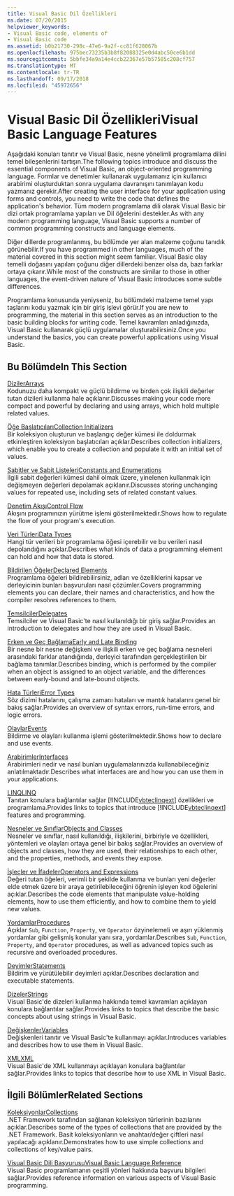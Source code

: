 ```yaml
---
title: Visual Basic Dil Özellikleri
ms.date: 07/20/2015
helpviewer_keywords:
- Visual Basic code, elements of
- Visual Basic code
ms.assetid: b0b21730-298c-47e6-9a2f-cc81f628067b
ms.openlocfilehash: 975bec73235b3b8f82088325e0d4abc50ce6b1dd
ms.sourcegitcommit: 5bbfe34a9a14e4ccb22367e57b57585c208cf757
ms.translationtype: MT
ms.contentlocale: tr-TR
ms.lasthandoff: 09/17/2018
ms.locfileid: "45972656"
---
```

# <a name="visual-basic-language-features"></a><span data-ttu-id="77ef9-102">Visual Basic Dil Özellikleri</span><span class="sxs-lookup"><span data-stu-id="77ef9-102">Visual Basic Language Features</span></span>
<span data-ttu-id="77ef9-103">Aşağıdaki konuları tanıtır ve Visual Basic, nesne yönelimli programlama dilini temel bileşenlerini tartışın.</span><span class="sxs-lookup"><span data-stu-id="77ef9-103">The following topics introduce and discuss the essential components of Visual Basic, an object-oriented programming language.</span></span> <span data-ttu-id="77ef9-104">Formlar ve denetimler kullanarak uygulamanız için kullanıcı arabirimi oluşturduktan sonra uygulama davranışını tanımlayan kodu yazmanız gerekir.</span><span class="sxs-lookup"><span data-stu-id="77ef9-104">After creating the user interface for your application using forms and controls, you need to write the code that defines the application's behavior.</span></span> <span data-ttu-id="77ef9-105">Tüm modern programlama dili olarak Visual Basic bir dizi ortak programlama yapıları ve Dil öğelerini destekler.</span><span class="sxs-lookup"><span data-stu-id="77ef9-105">As with any modern programming language, Visual Basic supports a number of common programming constructs and language elements.</span></span>  
  
 <span data-ttu-id="77ef9-106">Diğer dillerde programlanmış, bu bölümde yer alan malzeme çoğunu tanıdık görünebilir.</span><span class="sxs-lookup"><span data-stu-id="77ef9-106">If you have programmed in other languages, much of the material covered in this section might seem familiar.</span></span> <span data-ttu-id="77ef9-107">Visual Basic olay temelli doğasını yapıları çoğunu diğer dillerdeki benzer olsa da, bazı farklar ortaya çıkarır.</span><span class="sxs-lookup"><span data-stu-id="77ef9-107">While most of the constructs are similar to those in other languages, the event-driven nature of Visual Basic introduces some subtle differences.</span></span>  
  
 <span data-ttu-id="77ef9-108">Programlama konusunda yeniyseniz, bu bölümdeki malzeme temel yapı taşlarını kodu yazmak için bir giriş işlevi görür.</span><span class="sxs-lookup"><span data-stu-id="77ef9-108">If you are new to programming, the material in this section serves as an introduction to the basic building blocks for writing code.</span></span> <span data-ttu-id="77ef9-109">Temel kavramları anladığınızda, Visual Basic kullanarak güçlü uygulamalar oluşturabilirsiniz.</span><span class="sxs-lookup"><span data-stu-id="77ef9-109">Once you understand the basics, you can create powerful applications using Visual Basic.</span></span>  
  
## <a name="in-this-section"></a><span data-ttu-id="77ef9-110">Bu Bölümde</span><span class="sxs-lookup"><span data-stu-id="77ef9-110">In This Section</span></span>  
 [<span data-ttu-id="77ef9-111">Diziler</span><span class="sxs-lookup"><span data-stu-id="77ef9-111">Arrays</span></span>](../../../visual-basic/programming-guide/language-features/arrays/index.md)  
 <span data-ttu-id="77ef9-112">Kodunuzu daha kompakt ve güçlü bildirme ve birden çok ilişkili değerler tutan dizileri kullanma hale açıklanır.</span><span class="sxs-lookup"><span data-stu-id="77ef9-112">Discusses making your code more compact and powerful by declaring and using arrays, which hold multiple related values.</span></span>  
  
 [<span data-ttu-id="77ef9-113">Öğe Başlatıcıları</span><span class="sxs-lookup"><span data-stu-id="77ef9-113">Collection Initializers</span></span>](../../../visual-basic/programming-guide/language-features/collection-initializers/index.md)  
 <span data-ttu-id="77ef9-114">Bir koleksiyon oluşturun ve başlangıç değer kümesi ile doldurmak etkinleştiren koleksiyon başlatıcıları açıklar.</span><span class="sxs-lookup"><span data-stu-id="77ef9-114">Describes collection initializers, which enable you to create a collection and populate it with an initial set of values.</span></span>  
  
 [<span data-ttu-id="77ef9-115">Sabitler ve Sabit Listeleri</span><span class="sxs-lookup"><span data-stu-id="77ef9-115">Constants and Enumerations</span></span>](../../../visual-basic/programming-guide/language-features/constants-enums/index.md)  
 <span data-ttu-id="77ef9-116">İlgili sabit değerleri kümesi dahil olmak üzere, yinelenen kullanmak için değişmeyen değerleri depolamak açıklanır.</span><span class="sxs-lookup"><span data-stu-id="77ef9-116">Discusses storing unchanging values for repeated use, including sets of related constant values.</span></span>  
  
 [<span data-ttu-id="77ef9-117">Denetim Akışı</span><span class="sxs-lookup"><span data-stu-id="77ef9-117">Control Flow</span></span>](../../../visual-basic/programming-guide/language-features/control-flow/index.md)  
 <span data-ttu-id="77ef9-118">Akışını programınızın yürütme işlemi gösterilmektedir.</span><span class="sxs-lookup"><span data-stu-id="77ef9-118">Shows how to regulate the flow of your program's execution.</span></span>  
  
 [<span data-ttu-id="77ef9-119">Veri Türleri</span><span class="sxs-lookup"><span data-stu-id="77ef9-119">Data Types</span></span>](../../../visual-basic/programming-guide/language-features/data-types/index.md)  
 <span data-ttu-id="77ef9-120">Hangi tür verileri bir programlama öğesi içerebilir ve bu verileri nasıl depolandığını açıklar.</span><span class="sxs-lookup"><span data-stu-id="77ef9-120">Describes what kinds of data a programming element can hold and how that data is stored.</span></span>  
  
 [<span data-ttu-id="77ef9-121">Bildirilen Öğeler</span><span class="sxs-lookup"><span data-stu-id="77ef9-121">Declared Elements</span></span>](../../../visual-basic/programming-guide/language-features/declared-elements/index.md)  
 <span data-ttu-id="77ef9-122">Programlama öğeleri bildirebilirsiniz, adları ve özelliklerini kapsar ve derleyicinin bunları başvuruları nasıl çözümler.</span><span class="sxs-lookup"><span data-stu-id="77ef9-122">Covers programming elements you can declare, their names and characteristics, and how the compiler resolves references to them.</span></span>  
  
 [<span data-ttu-id="77ef9-123">Temsilciler</span><span class="sxs-lookup"><span data-stu-id="77ef9-123">Delegates</span></span>](../../../visual-basic/programming-guide/language-features/delegates/index.md)  
 <span data-ttu-id="77ef9-124">Temsilciler ve Visual Basic'te nasıl kullanıldığı bir giriş sağlar.</span><span class="sxs-lookup"><span data-stu-id="77ef9-124">Provides an introduction to delegates and how they are used in Visual Basic.</span></span>  
  
 [<span data-ttu-id="77ef9-125">Erken ve Geç Bağlama</span><span class="sxs-lookup"><span data-stu-id="77ef9-125">Early and Late Binding</span></span>](../../../visual-basic/programming-guide/language-features/early-late-binding/index.md)  
 <span data-ttu-id="77ef9-126">Bir nesne bir nesne değişkeni ve ilişkili erken ve geç bağlama nesneleri arasındaki farklar atandığında, derleyici tarafından gerçekleştirilen bir bağlama tanımlar.</span><span class="sxs-lookup"><span data-stu-id="77ef9-126">Describes binding, which is performed by the compiler when an object is assigned to an object variable, and the differences between early-bound and late-bound objects.</span></span>  
  
 [<span data-ttu-id="77ef9-127">Hata Türleri</span><span class="sxs-lookup"><span data-stu-id="77ef9-127">Error Types</span></span>](../../../visual-basic/programming-guide/language-features/error-types.md)  
 <span data-ttu-id="77ef9-128">Söz dizimi hatalarını, çalışma zamanı hataları ve mantık hatalarını genel bir bakış sağlar.</span><span class="sxs-lookup"><span data-stu-id="77ef9-128">Provides an overview of syntax errors, run-time errors, and logic errors.</span></span>  
  
 [<span data-ttu-id="77ef9-129">Olaylar</span><span class="sxs-lookup"><span data-stu-id="77ef9-129">Events</span></span>](../../../visual-basic/programming-guide/language-features/events/index.md)  
 <span data-ttu-id="77ef9-130">Bildirme ve olayları kullanma işlemi gösterilmektedir.</span><span class="sxs-lookup"><span data-stu-id="77ef9-130">Shows how to declare and use events.</span></span>  
  
 [<span data-ttu-id="77ef9-131">Arabirimler</span><span class="sxs-lookup"><span data-stu-id="77ef9-131">Interfaces</span></span>](../../../visual-basic/programming-guide/language-features/interfaces/index.md)  
 <span data-ttu-id="77ef9-132">Arabirimleri nedir ve nasıl bunları uygulamalarınızda kullanabileceğiniz anlatılmaktadır.</span><span class="sxs-lookup"><span data-stu-id="77ef9-132">Describes what interfaces are and how you can use them in your applications.</span></span>  
  
 [<span data-ttu-id="77ef9-133">LINQ</span><span class="sxs-lookup"><span data-stu-id="77ef9-133">LINQ</span></span>](../../../visual-basic/programming-guide/language-features/linq/index.md)  
 <span data-ttu-id="77ef9-134">Tanıtan konulara bağlantılar sağlar [!INCLUDE[vbteclinqext](~/includes/vbteclinqext-md.md)] özellikleri ve programlama.</span><span class="sxs-lookup"><span data-stu-id="77ef9-134">Provides links to topics that introduce [!INCLUDE[vbteclinqext](~/includes/vbteclinqext-md.md)] features and programming.</span></span>  
  
 [<span data-ttu-id="77ef9-135">Nesneler ve Sınıflar</span><span class="sxs-lookup"><span data-stu-id="77ef9-135">Objects and Classes</span></span>](../../../visual-basic/programming-guide/language-features/objects-and-classes/index.md)  
 <span data-ttu-id="77ef9-136">Nesneler ve sınıflar, nasıl kullanıldığı, ilişkilerini, birbiriyle ve özellikleri, yöntemleri ve olayları ortaya genel bir bakış sağlar.</span><span class="sxs-lookup"><span data-stu-id="77ef9-136">Provides an overview of objects and classes, how they are used, their relationships to each other, and the properties, methods, and events they expose.</span></span>  
  
 [<span data-ttu-id="77ef9-137">İşleçler ve İfadeler</span><span class="sxs-lookup"><span data-stu-id="77ef9-137">Operators and Expressions</span></span>](../../../visual-basic/programming-guide/language-features/operators-and-expressions/index.md)  
 <span data-ttu-id="77ef9-138">Değeri tutan öğeleri, verimli bir şekilde kullanma ve bunları yeni değerler elde etmek üzere bir araya getirilebileceğini öğrenin işleyen kod öğelerini açıklar.</span><span class="sxs-lookup"><span data-stu-id="77ef9-138">Describes the code elements that manipulate value-holding elements, how to use them efficiently, and how to combine them to yield new values.</span></span>  
  
 [<span data-ttu-id="77ef9-139">Yordamlar</span><span class="sxs-lookup"><span data-stu-id="77ef9-139">Procedures</span></span>](../../../visual-basic/programming-guide/language-features/procedures/index.md)  
 <span data-ttu-id="77ef9-140">Açıklar `Sub`, `Function`, `Property`, ve `Operator` özyinelemeli ve aşırı yüklenmiş yordamlar gibi gelişmiş konular yanı sıra, yordamlar.</span><span class="sxs-lookup"><span data-stu-id="77ef9-140">Describes `Sub`, `Function`, `Property`, and `Operator` procedures, as well as advanced topics such as recursive and overloaded procedures.</span></span>  
  
 [<span data-ttu-id="77ef9-141">Deyimler</span><span class="sxs-lookup"><span data-stu-id="77ef9-141">Statements</span></span>](../../../visual-basic/programming-guide/language-features/statements.md)  
 <span data-ttu-id="77ef9-142">Bildirim ve yürütülebilir deyimleri açıklar.</span><span class="sxs-lookup"><span data-stu-id="77ef9-142">Describes declaration and executable statements.</span></span>  
  
 [<span data-ttu-id="77ef9-143">Dizeler</span><span class="sxs-lookup"><span data-stu-id="77ef9-143">Strings</span></span>](../../../visual-basic/programming-guide/language-features/strings/index.md)  
 <span data-ttu-id="77ef9-144">Visual Basic'de dizeleri kullanma hakkında temel kavramları açıklayan konulara bağlantılar sağlar.</span><span class="sxs-lookup"><span data-stu-id="77ef9-144">Provides links to topics that describe the basic concepts about using strings in Visual Basic.</span></span>  
  
 [<span data-ttu-id="77ef9-145">Değişkenler</span><span class="sxs-lookup"><span data-stu-id="77ef9-145">Variables</span></span>](../../../visual-basic/programming-guide/language-features/variables/index.md)  
 <span data-ttu-id="77ef9-146">Değişkenleri tanıtır ve Visual Basic'te kullanmayı açıklar.</span><span class="sxs-lookup"><span data-stu-id="77ef9-146">Introduces variables and describes how to use them in Visual Basic.</span></span>  
  
 [<span data-ttu-id="77ef9-147">XML</span><span class="sxs-lookup"><span data-stu-id="77ef9-147">XML</span></span>](../../../visual-basic/programming-guide/language-features/xml/index.md)  
 <span data-ttu-id="77ef9-148">Visual Basic'de XML kullanmayı açıklayan konulara bağlantılar sağlar.</span><span class="sxs-lookup"><span data-stu-id="77ef9-148">Provides links to topics that describe how to use XML in Visual Basic.</span></span>  
  
## <a name="related-sections"></a><span data-ttu-id="77ef9-149">İlgili Bölümler</span><span class="sxs-lookup"><span data-stu-id="77ef9-149">Related Sections</span></span>

 [<span data-ttu-id="77ef9-150">Koleksiyonlar</span><span class="sxs-lookup"><span data-stu-id="77ef9-150">Collections</span></span>](../../../visual-basic/programming-guide/concepts/collections.md)  
 <span data-ttu-id="77ef9-151">.NET Framework tarafından sağlanan koleksiyon türlerinin bazılarını açıklar.</span><span class="sxs-lookup"><span data-stu-id="77ef9-151">Describes some of the types of collections that are provided by the .NET Framework.</span></span> <span data-ttu-id="77ef9-152">Basit koleksiyonların ve anahtar/değer çiftleri nasıl yapılacağı açıklanır.</span><span class="sxs-lookup"><span data-stu-id="77ef9-152">Demonstrates how to use simple collections and collections of key/value pairs.</span></span>  
  
 [<span data-ttu-id="77ef9-153">Visual Basic Dili Başvurusu</span><span class="sxs-lookup"><span data-stu-id="77ef9-153">Visual Basic Language Reference</span></span>](../../../visual-basic/language-reference/index.md)  
 <span data-ttu-id="77ef9-154">Visual Basic programlamanın çeşitli yönleri hakkında başvuru bilgileri sağlar.</span><span class="sxs-lookup"><span data-stu-id="77ef9-154">Provides reference information on various aspects of Visual Basic programming.</span></span>
